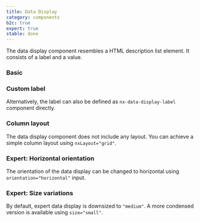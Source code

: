 ```yaml
---
title: Data Display
category: components
b2c: true
expert: true
stable: done
---
```


The data display component resembles a HTML description list element. It consists of a label and a value.

### Basic

<!-- example(data-display) -->

### Custom label

Alternatively, the label can also be defined as `nx-data-display-label` component directly.

<!-- example(data-display-custom-label) -->

### Column layout

The data display component does not include any layout. You can achieve a simple column layout using `nxLayout="grid"`.

<!-- example(data-display-cols) -->

<div class="docs-expert-container">

### Expert: Horizontal orientation

The orientation of the data display can be changed to horizontal using `orientation="horizontal"` input.

<!-- example(data-display-horizontal) -->

### Expert: Size variations

By default, expert data display is downsized to `"medium"`. A more condensed version is available using `size="small"`.

<!-- example(data-display-expert) -->

</div>
